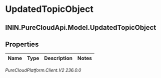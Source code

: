 # UpdatedTopicObject

## ININ.PureCloudApi.Model.UpdatedTopicObject

## Properties

|Name | Type | Description | Notes|
|------------ | ------------- | ------------- | -------------|



_PureCloudPlatform.Client.V2 236.0.0_
